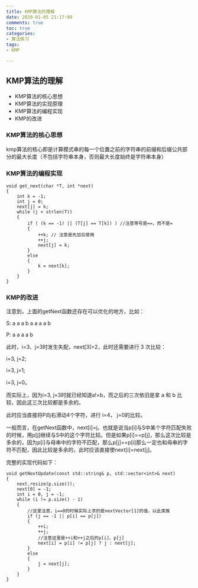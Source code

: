 ```yaml
---
title: KMP算法的理解
date: 2020-01-05 21:17:09
comments: true
toc: true
categories:
- 算法练习
tags: 
- KMP

---
```

## KMP算法的理解
- KMP算法的核心思想
- KMP算法的实现原理
- KMP算法的编程实现
- KMP的改进


### KMP算法的核心思想
kmp算法的核心即是计算模式串的每一个位置之前的字符串的前缀和后缀公共部分的最大长度（不包括字符串本身，否则最大长度始终是字符串本身）
### KMP算法的编程实现

```
void get_next(char *T, int *next)  
{  
    int k = -1;  
    int j = 0;  
    next[j] = k;  
    while (j < strlen(T))  
    {  
        if ( (k == -1) || (T[j] == T[k]) ) //注意等号是==，而不是=  
        {  
            ++k; // 注意是先加后使用  
            ++j;  
            next[j] = k;  
        }  
        else  
        {  
            k = next[k];   
        }  
    }  
}  
```
### KMP的改进
注意到，上面的getNext函数还存在可以优化的地方，比如：

S: a   a   a   b   a   a   a   a   b

P: a   a   a   a   b

此时，i=3、j=3时发生失配，next[3]=2，此时还需要进行 3 次比较：

i=3, j=2;  

i=3, j=1;  

i=3, j=0。

而实际上，因为i=3, j=3时就已经知道a!=b，而之后的三次依旧是拿 a 和 b 比较，因此这三次比较都是多余的。

此时应当直接将P向右滑动4个字符，进行 i=4， j=0的比较。

一般而言，在getNext函数中，next[i]=j，也就是说当p[i]与S中某个字符匹配失败的时候，用p[j]继续与S中的这个字符比较。但是如果p[i]==p[j]，那么这次比较是多余的，因为p[i]与母串中的字符不匹配，那么p[j]==p[i]那么一定也和母串的字符不匹配，因此比较是多余的，此时应该直接使next[i]=next[j]。

完整的实现代码如下：

```
void getNextUpdate(const std::string& p, std::vector<int>& next)
{
    next.resize(p.size());
    next[0] = -1;
    int i = 0, j = -1;
    while (i != p.size() - 1)
    {
        //这里注意，i==0的时候实际上求的是nextVector[1]的值，以此类推
        if (j == -1 || p[i] == p[j])
        {
            ++i;
            ++j;
            //注意这里是++i和++j之后的p[i]、p[j]
            next[i] = p[i] != p[j] ? j : next[j];
        }
        else
        {
            j = next[j];
        }
    }
}
```